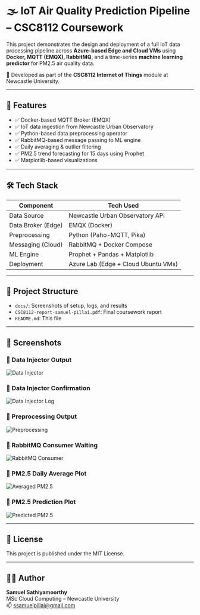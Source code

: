 # 🌫️ IoT Air Quality Prediction Pipeline – CSC8112 Coursework

This project demonstrates the design and deployment of a full IoT data processing pipeline across **Azure-based Edge and Cloud VMs** using **Docker, MQTT (EMQX), RabbitMQ**, and a time-series **machine learning predictor** for PM2.5 air quality data.

🧪 Developed as part of the **CSC8112 Internet of Things** module at Newcastle University.

---

## 📌 Features

- ✅ Docker-based MQTT Broker (EMQX)
- ✅ IoT data ingestion from Newcastle Urban Observatory
- ✅ Python-based data preprocessing operator
- ✅ RabbitMQ-based message passing to ML engine
- ✅ Daily averaging & outlier filtering
- ✅ PM2.5 trend forecasting for 15 days using Prophet
- ✅ Matplotlib-based visualizations

---

## 🛠️ Tech Stack

| Component        | Tech Used                            |
|------------------|--------------------------------------|
| Data Source       | Newcastle Urban Observatory API      |
| Data Broker (Edge)| EMQX (Docker)                        |
| Preprocessing     | Python (Paho-MQTT, Pika)             |
| Messaging (Cloud) | RabbitMQ + Docker Compose            |
| ML Engine         | Prophet + Pandas + Matplotlib        |
| Deployment        | Azure Lab (Edge + Cloud Ubuntu VMs)  |

---

## 📂 Project Structure

- `docs/`: Screenshots of setup, logs, and results
- `CSC8112-report-samuel-pillai.pdf`: Final coursework report
- `README.md`: This file

---

## 📸 Screenshots

### 🔹 Data Injector Output

![Data Injector](docs/TaskOneSS.png)

### 🔹 Data Injector Confirmation

![Data Injector Log](docs/TaskOne2.png)

### 🔹 Preprocessing Output

![Preprocessing](docs/TaskTwo.png)

### 🔹 RabbitMQ Consumer Waiting

![RabbitMQ Consumer](docs/TaskTwo2.png)

### 🔹 PM2.5 Daily Average Plot

![Averaged PM2.5](docs/TaskThree.png)

### 🔹 PM2.5 Prediction Plot

![Predicted PM2.5](docs/TaskThreePredicted.png)

---

## 📄 License

This project is published under the MIT License.

---

## 👨‍💻 Author

**Samuel Sathiyamoorthy**  
MSc Cloud Computing – Newcastle University  
📫 ssamuelpillai@gmail.com